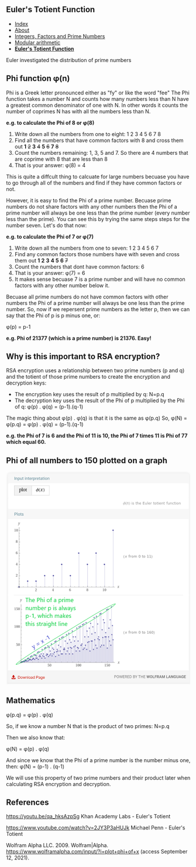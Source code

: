 ## Euler's Totient Function

<nav>
  <ul>
    <li><a href="./index">Index</a></li>
    <li><a href="./About">About</a></li>
    <!-- <li><a href="./What-is-cryptography">What is cryptography</a></li> -->
    <li><a href="./Integer-Factors-and-Prime-Numbers">Integers, Factors and Prime Numbers</a></li>
    <li><a href="./Modular-arithmetic">Modular arithmetic</a></li>
    <li><a href="./Euler's-Totient-Function"><strong>Euler's Totient Function</strong></a></li>
  </ul>
</nav>

Euler investigated the distribution of prime numbers

## Phi function φ(n)

Phi is a Greek letter pronounced either as "fy" or like the word "fee"
The Phi function takes a number N and counts how many numbers less than N have a greatest common denominator of one with N. In other words it counts the number of coprimes N has with all the numbers less than N.

**e.g. to calculate the Phi of 8 or φ(8)**

1. Write down all the numbers from one to eight:
   1
   2
   3
   4
   5
   6
   7
   8
1. Find all the numbers that have common factors with 8 and cross them out
   **1**
   ~~2~~
   **3**
   ~~4~~
   **5**
   ~~6~~
   **7**
   ~~8~~
1. Count the numbers remaining: 1, 3, 5 and 7. So there are 4 numbers that are coprime with 8 that are less than 8
1. That is your answer: φ(8) = 4

This is quite a diffcult thing to calcuate for large numbers becuase you have to go through all of the numbers and find if they have common factors or not.

However, it is easy to find the Phi of a prime number. Becuase prime numbers do not share factors with any other numbers then the Phi of a prime number will always be one less than the prime number (every number less than the prime). You can see this by trying the same steps steps for the number seven. Let's do that now:

**e.g. to calculate the Phi of 7 or φ(7)**

1. Write down all the numbers from one to seven:
   1
   2
   3
   4
   5
   6
   7
1. Find any common factors those numbers have with seven and cross them out
   **1**
   **2**
   **3**
   **4**
   **5**
   **6**
   ~~7~~
1. Count the numbers that dont have common factors: 6
1. That is your answer: φ(7) = 6
1. It makes sense becuase 7 is a prime number and will have no common factors with any other number below it.

Becuase all prime numbers do not have common factors with other numbers the Phi of a prime number will always be one less than the prime number. So, now if we repersent prime numbers as the letter p, then we can say that the Phi of p is p minus one, or:

φ(p) = p-1

**e.g. Phi of 21377 (which is a prime number) is 21376. Easy!**

## Why is this important to RSA encryption?

RSA encryption uses a relationship between two prime numbers (p and q) and the totient of those prime numbers to create the encryption and decryption keys:

- The encryption key uses the result of p multiplied by q: N=p.q
- The decryption key uses the result of the Phi of p multiplied by the Phi of q: φ(p) . φ(q) = (p-1).(q-1)

The magic thing about φ(p) . φ(q) is that it is the same as φ(p.q)
So, φ(N) = φ(p.q) = φ(p) . φ(q) = (p-1).(q-1)

**e.g. the Phi of 7 is 6 and the Phi of 11 is 10, the Phi of 7 times 11 is Phi of 77 which equal 60.**

## Phi of all numbers to 150 plotted on a graph

![Integers, Factoring and Prime Numbers](./images/plot-phi-of-x-annotated.png)

## Mathematics

φ(p.q) = φ(p) . φ(q)

So, if we know a number N that is the product of two primes:
N=p.q

Then we also know that:

φ(N) = φ(p) . φ(q)

And since we know that the Phi of a prime number is the number minus one, then:
φ(N) = (p-1) . (q-1)

We will use this property of two prime numbers and their product later when calculating RSA encryption and decryption.

## References

https://youtu.be/qa_hksAzpSg Khan Academy Labs - Euler's Totient

https://www.youtube.com/watch?v=2JY3P3aHUJk Michael Penn - Euler's Totient

Wolfram Alpha LLC. 2009. Wolfram|Alpha. https://www.wolframalpha.com/input/?i=plot+phi+of+x (access September 12, 2021).
